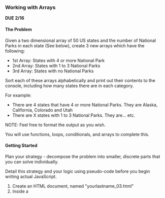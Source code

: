 ### Working with Arrays
**DUE 2/16**

#### The Problem

Given a two dimensional array of 50 US states and the number of National Parks in each state (See below), create 3 new arrays which have the following:
- 1st Array: States with 4 or more National Park
- 2nd Array: States with 1 to 3 National Parks
- 3rd Array: States with no National Parks 

Sort each of these arrays alphabetically and print out their contents to the console, including how many states there are in each category.

For example:
- There are 4 states that have 4 or more National Parks. They are Alaska, California, Colorado and Utah
- There are X states with 1 to 3 National Parks. They are... etc.

NOTE: Feel free to format the output as you wish.

You will use functions, loops, conditionals, and arrays to complete this.

#### Getting Started
Plan your strategy - decompose the problem into smaller, discrete parts that you can solve individually.

Detail this strategy and your logic using pseudo-code before you begin writing actual JavaScript.

1. Create an HTML document, named "yourlastname_03.html"
2. Inside a <script> tag, create a JavaScript program that:
   - Contains the state array below
   - Create 3 empty arrays for each category as described above
   - Loops through each item in the array
   - Calls a function for each item in the array. The function should accept 2 arguments:
      - The name of the state
      - The number of national parks in the state
    - In the function add items to the newly created arrays according to the logic described above
    - When finished print out the numbers of items in each array along with their contents, sorted alphabetically.

  You must submit your HTML file by uploading it to D2L before class on the due date

#### Submitting Your Work
You must submit a single HTML document containing your JavaScript code and a document (preferably PDF) with your process - how you started to think of the problem, what steps you needed to take, what was important to focus on, etc..

#### The Arrays:

```
const states = [
 ["Virginia", 0],
 ["Nevada", 1],
 ["New Hampshire",0],
 ["Alabama",0],
 ["Maryland", 0],
 ["Massachusetts", 0],
 ["New Jersey", 0],
 ["New Mexico",2], 
 ["Utah",5], 
 ["Vermont",0], 
 ["Connecticut",0], 
 ["Delaware",0],
 ["Maine",1],
 ["Oklahoma",0], 
 ["Oregon", 1],
 ["Pennsylvania", 0],
 ["Rhode Island", 0],
 ["Arizona", 3],
 ["Arkansas",1], 
 ["California",9],
 ["Colorado",4], 
 ["Minnesota", 1],
 ["Illinois", 0],
 ["Indiana", 1],
 ["Iowa", 0],
 ["Kansas", 0],
 ["Florida", 3],
 ["Georgia", 0],
 ["Hawaii", 2],
 ["Michigan",1], 
 ["South Dakota", 2],
 ["Tennessee", 1],
 ["Texas", 2],
 ["Mississippi", 0],
 ["Missouri", 1],
 ["Montana", 1],
 ["Nebraska", 0],
 ["Idaho", 0],
 ["Washington", 3], 
 ["West Virginia", 1],
 ["Wisconsin", 0],
 ["Wyoming",2],
 ["New York", 0],
 ["North Carolina",1], 
 ["North Dakota", 1],
 ["Ohio", 1],
 ["Alaska", 8],
 ["South Carolina",1], 
 ["Kentucky", 1],
 ["Louisiana", 0]]
```

